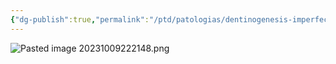 ```yaml
---
{"dg-publish":true,"permalink":"/ptd/patologias/dentinogenesis-imperfecta/dentinogenesis-imperfecta-tipo-i/"}
---
```


![Pasted image 20231009222148.png](/img/user/Cirugia%20Bucal%20I/Medias/Pasted%20image%2020231009222148.png)
